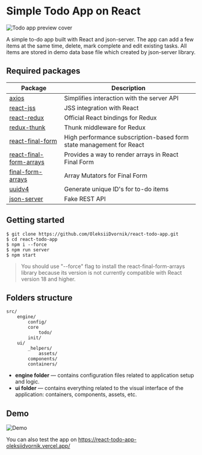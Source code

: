 # Simple Todo App on React

![Todo app preview cover](https://repository-images.githubusercontent.com/528359213/2e42a33c-3462-449e-8219-a02fbad2fc8a)

A simple to-do app built with React and json-server. The app can add a few items at the same time, delete, mark complete and edit existing tasks. All items are stored in demo data base file which created by json-server library.

## Required packages

| Package      | Description |
| ----------- | ----------- |
| [axios](https://www.npmjs.com/package/axios) | Simplifies interaction with the server API |
| [react-jss](https://www.npmjs.com/package/react-jss) | JSS integration with React |
| [react-redux](https://www.npmjs.com/package/react-redux) | Official React bindings for Redux |
| [redux-thunk](https://www.npmjs.com/package/redux-thunk) | Thunk middleware for Redux |
| [react-final-form](https://www.npmjs.com/package/react-final-form) |  High performance subscription-based form state management for React |
| [react-final-form-arrays](https://www.npmjs.com/package/react-final-form-arrays) | Provides a way to render arrays in React Final Form |
| [final-form-arrays](https://www.npmjs.com/package/final-form-arrays) | Array Mutators for Final Form |
| [uuidv4](https://www.npmjs.com/package/uuidv4) | Generate unique ID's for to-do items |
| [json-server](https://www.npmjs.com/package/json-server) | Fake REST API |

## Getting started

```
$ git clone https://github.com/OleksiiDvornik/react-todo-app.git
$ cd react-todo-app
$ npm i --force
$ npm run server
$ npm start
```
 
> You should use "--force" flag to install the react-final-form-arrays library because its version is not currently compatible with React version 18 and higher.

## Folders structure

```
src/
    engine/
        config/
        core
            todo/  
        init/ 
    ui/
        _helpers/
            assets/
        components/
        containers/
```
- **engine folder** — contains configuration files related to application setup and logic.
- **ui folder** — contains everything related to the visual interface of the application: containers, components, assets, etc.

## Demo

![Demo](https://github.com/OleksiiDvornik/react-todo-app/blob/main/demo.gif)

You can also test the app on <a href="https://react-todo-app-oleksiidvornik.vercel.app/" target="_blank">https://react-todo-app-oleksiidvornik.vercel.app/</a> 
